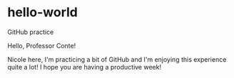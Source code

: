 # hello-world
GitHub practice 

Hello, Professor Conte! 

Nicole here, I'm practicing a bit of GitHub and I'm enjoying this experience quite a lot! 
I hope you are having a productive week!
